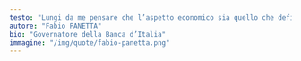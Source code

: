 ```yaml
---
testo: "Lungi da me pensare che l’aspetto economico sia quello che definisce l’essenza della vita umana. Ne costituisce una parte importante, per la funzione centrale che il lavoro e le scelte economiche hanno per le nostre vite: non solo perché condizionano la nostra capacità di vivere una vita piena, ma perché contribuiscono a definire la nostra identità di membri di una comunità"
autore: "Fabio PANETTA"
bio: "Governatore della Banca d’Italia"
immagine: "/img/quote/fabio-panetta.png"
---
```

